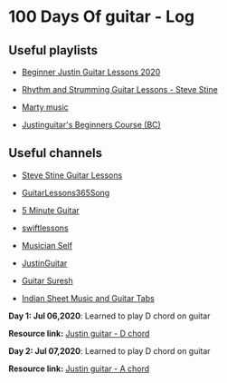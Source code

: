 # 100 Days Of guitar - Log

## Useful playlists

* [Beginner Justin Guitar Lessons 2020](https://www.youtube.com/playlist?list=PLlwfspJqZ126JHOY5rTkKCSAp2Ua907-v)  

* [Rhythm and Strumming Guitar Lessons - Steve Stine](https://www.youtube.com/playlist?list=PLn8Cg_n-kuKDKjlipuYlvOlr0gTnXk3-4)

* [Marty music](https://www.youtube.com/playlist?list=PLP3kvqg_Ut85F1Xig25uot1eSpSXkB8RO)

* [Justinguitar's Beginners Course (BC)](https://www.youtube.com/playlist?list=PLCAAA4629624F20D8)

## Useful channels

* [Steve Stine Guitar Lessons](https://www.youtube.com/channel/UC3mdd4zMNosEVKQic4g7_JQ)

* [GuitarLessons365Song](https://www.youtube.com/channel/UCYqDqs59rgZ3_7hJugnbXog)

* [5 Minute Guitar](https://www.youtube.com/channel/UCOSmaT73sJrjOmf6PHjxVAQ/videos)

* [swiftlessons](https://www.youtube.com/channel/UCjdxyPMmtiBLrmsM2Ok-AUg)

* [Musician Self](https://www.youtube.com/c/MusicianSelf/videos)

* [JustinGuitar](https://www.youtube.com/channel/UCBNkm8o5LiEVLxO8w0p2sfQ)

* [Guitar Suresh](https://www.youtube.com/channel/UCs1XFK39wGcOKTghrsc0oKA)

* [Indian Sheet Music and Guitar Tabs](https://www.youtube.com/channel/UC88xLZCCJdPg_pXp5D8AgiQ)

**Day 1: Jul 06,2020**: Learned to play D chord on guitar

**Resource link:** [Justin guitar - D chord](https://www.youtube.com/watch?v=QkrIZBLZEXw&list=PLlwfspJqZ126JHOY5rTkKCSAp2Ua907-v&index=8&t=0s)

**Day 2: Jul 07,2020**: Learned to play D chord on guitar

**Resource link:** [Justin guitar - A chord](https://www.youtube.com/watch?v=1X2rW5ATdLQ&list=PLlwfspJqZ126JHOY5rTkKCSAp2Ua907-v&index=11&t=0s)
